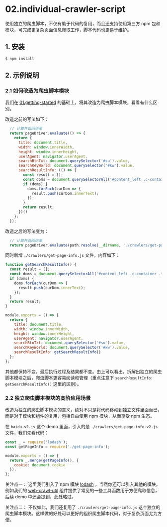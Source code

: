 # 02.individual-crawler-script

使用独立的爬虫脚本，不仅有助于代码的复用，而且还支持使用第三方 npm 包和模块，可完成更复杂页面信息爬取工作，脚本代码也更易于维护。

## 1. 安装

```bash
$ npm install
```

## 2. 示例说明

### 2.1 如何改造为爬虫脚本模块

我们在 [01.getting-started](../01.getting-started) 的基础上，将其改造为爬虫脚本模块，看看有什么区别。

改造之前的写法如下：

```js
  // 计算并返回结果
  return pageDriver.evaluate(() => {
    return {
      title: document.title,
      width: window.innerWidth,
      height: window.innerHeight,
      userAgent: navigator.userAgent,
      searchBtnTxt: document.querySelector('#su').value,
      searchKeyWorld: document.querySelector('#kw').value,
      searchResultInfo: (() => {
        const result = [];
        const doms = document.querySelectorAll('#content_left .c-container .t');
        if (doms) {
          doms.forEach(curDom => {
            result.push(curDom.innerText);
          });
        }
        return result;
      })()
    };
  });
```

改造之后的写法变为：

```js
  // 计算并返回结果
  return pageDriver.evaluate(path.resolve(__dirname, './crawlers/get-page-info.js'));
```

同时新增 `./crawlers/get-page-info.js` 文件，内容如下：

```js
function getSearchResultInfo() {
  const result = [];
  const doms = document.querySelectorAll('#content_left .c-container .t');
  if (doms) {
    doms.forEach(curDom => {
      result.push(curDom.innerText);
    });
  }
  return result;
}

module.exports = () => {
  return {
    title: document.title,
    width: window.innerWidth,
    height: window.innerHeight,
    userAgent: navigator.userAgent,
    searchBtnTxt: document.querySelector('#su').value,
    searchKeyWorld: document.querySelector('#kw').value,
    searchResultInfo: getSearchResultInfo()
  };
};
```

其他都保持不变，最后执行过程及结果都不变。由上可以看出，拆解出独立的爬虫脚本模块之后，爬虫脚本更容易阅读和管理（重点注意下 `searchResultInfo: getSearchResultInfo()` 这里的区别）。

### 2.2 独立爬虫脚本模块的高阶应用场景

改造为独立的爬虫脚本模块的意义，绝对不只是将代码移动到独立文件里面而已，而是对于模块和组件的复用，包括自由使用 npm 模块，从而享受 npm 生态。

在 `baidu-v2.js` 这个 demo 里面，引入的是 `./crawlers/get-page-info-v2.js` 文件，我们先看代码：

```js
const _ = require('lodash');
const getPageInfo = require('./get-page-info');

module.exports = () => {
  return _.merge(getPageInfo(), {
    cookie: document.cookie
  });
};
```

关注点一： 这里我们引入了 npm 模块 [lodash](https://www.npmjs.com/package/lodash) ，当然你还可以引入其他的模块，例如我们的 [web-crawl-util](https://www.npmjs.com/package/lodash) 组件提供了常见的一些工具函数用于方便爬取信息，后续 demo 中还会提到，此处略过。

关注点二： 不仅如此，我们还复用了 `./crawlers/get-page-info.js` 这个独立的爬虫脚本模块。这样做的好处可以更好的组织爬虫脚本代码，对于复杂页面尤为方便。